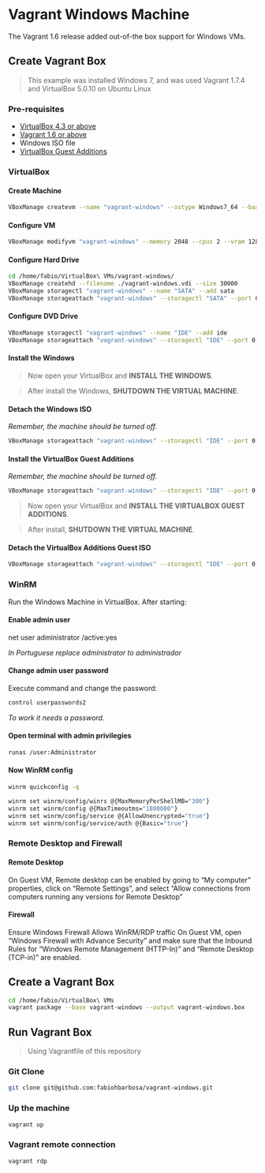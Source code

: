 # Vagrant Windows Machine

The Vagrant 1.6 release added out-of-the box support for Windows VMs.

## Create Vagrant Box

> This example was installed Windows 7, and was used Vagrant 1.7.4 and VirtualBox 5.0.10 on Ubuntu Linux

### Pre-requisites
* [VirtualBox 4.3 or above](http://download.virtualbox.org/virtualbox/)
* [Vagrant 1.6 or above](https://www.vagrantup.com/downloads)
* Windows ISO file
* [VirtualBox Guest Additions](http://download.virtualbox.org/virtualbox/)

### VirtualBox

#### Create Machine

```sh
VBoxManage createvm --name "vagrant-windows" --ostype Windows7_64 --basefolder /home/fabio/VirtualBox\ VMs --register
```

#### Configure VM
```sh
VBoxManage modifyvm "vagrant-windows" --memory 2048 --cpus 2 --vram 128 --acpi on --boot1 dvd --nic1 nat
```

#### Configure Hard Drive
```sh
cd /home/fabio/VirtualBox\ VMs/vagrant-windows/
VBoxManage createhd --filename ./vagrant-windows.vdi --size 30000
VBoxManage storagectl "vagrant-windows" --name "SATA" --add sata
VBoxManage storageattach "vagrant-windows" --storagectl "SATA" --port 0 --device 0 --type hdd --medium ./vagrant-windows.vdi
```

#### Configure DVD Drive
```sh
VBoxManage storagectl "vagrant-windows" --name "IDE" --add ide
VBoxManage storageattach "vagrant-windows" --storagectl "IDE" --port 0 --device 0 --type dvddrive --medium /home/fabio/Downloads/Windows/W7SP1_PROFESSIONAL_64.iso
```

#### Install the Windows

> Now open your VirtualBox and **INSTALL THE WINDOWS**.

> After install the Windows, **SHUTDOWN THE VIRTUAL MACHINE**.

#### Detach the Windows ISO
*Remember, the machine should be turned off.*

```sh
VBoxManage storageattach "vagrant-windows" --storagectl "IDE" --port 0 --device 0 --type dvddrive --medium none
```

#### Install the VirtualBox Guest Additions
*Remember, the machine should be turned off.*

```sh
VBoxManage storageattach "vagrant-windows" --storagectl "IDE" --port 0 --device 0 --type dvddrive --medium "/home/fabio/Downloads/Windows/VBoxGuestAdditions_4.3.26.iso"
```

> Now open your VirtualBox and **INSTALL THE VIRTUALBOX GUEST ADDITIONS**.

> After install, **SHUTDOWN THE VIRTUAL MACHINE**.

#### Detach the VirtualBox Additions Guest ISO
```sh
VBoxManage storageattach "vagrant-windows" --storagectl "IDE" --port 0 --device 0 --type dvddrive --medium none
```

### WinRM

Run the Windows Machine in VirtualBox.
After starting:

#### Enable admin user
net user administrator /active:yes

*In Portuguese replace administrator to administrador*

#### Change admin user password
Execute command and change the password:
```sh
control userpasswords2
```

*To work it needs a password.*

#### Open terminal with admin privilegies
```sh
runas /user:Administrator
```

#### Now WinRM config
```sh
winrm quickconfig -q

winrm set winrm/config/winrs @{MaxMemoryPerShellMB="300"}
winrm set winrm/config @{MaxTimeoutms="1800000"}
winrm set winrm/config/service @{AllowUnencrypted="true"}
winrm set winrm/config/service/auth @{Basic="true"}
```
### Remote Desktop and Firewall

#### Remote Desktop
On Guest VM, Remote desktop can be enabled by going to “My computer” properties, click on “Remote Settings”, and select “Allow connections from computers running any versions for Remote Desktop”

#### Firewall
Ensure Windows Firewall Allows WinRM/RDP traffic
On Guest VM, open “Windows Firewall with Advance Security” and make sure that the Inbound Rules for “Windows Remote Management (HTTP-In)” and “Remote Desktop (TCP-in)” are enabled.

## Create a Vagrant Box
```sh
cd /home/fabio/VirtualBox\ VMs
vagrant package --base vagrant-windows --output vagrant-windows.box
```

## Run Vagrant Box

> Using Vagrantfile of this repository

### Git Clone
```sh
git clone git@github.com:fabiohbarbosa/vagrant-windows.git
```

### Up the machine
```sh
vagrant up
```

### Vagrant remote connection
```sh
vagrant rdp
```
